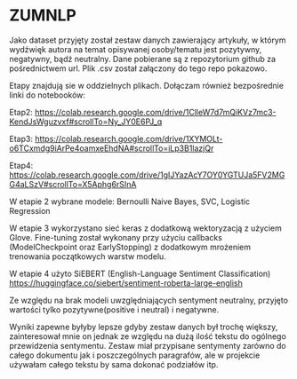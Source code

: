 # ZUMNLP

Jako dataset przyjęty został zestaw danych zawierający artykuły, w którym wydźwięk autora na temat opisywanej osoby/tematu jest pozytywny, negatywny, bądź neutralny.
Dane pobierane są z repozytorium github za pośrednictwem url. Plik .csv został załączony do tego repo pokazowo.

Etapy znajdują sie w oddzielnych plikach. Dołączam również bezpośrednie linki do notebooków:

Etap2: https://colab.research.google.com/drive/1ClleW7d7mQiKVz7mc3-KendJsWguzvxf#scrollTo=Ny_JY0E6PJ_q

Etap3: https://colab.research.google.com/drive/1XYMOLt-o6TCxmdg9iArPe4oamxeEhdNA#scrollTo=iLp3B1lazjQr

Etap4: https://colab.research.google.com/drive/1gIJYazAcY7OY0YGTUJa5FV2MGG4aLSzV#scrollTo=X5Aphg6rSInA

W etapie 2 wybrane modele: Bernoulli Naive Bayes, SVC, Logistic Regression 

W etapie 3 wykorzystano sieć keras z dodatkową wektoryzacją z użyciem Glove. Fine-tuning został wykonany przy użyciu callbacks (ModelCheckpoint oraz EarlyStopping) z dodatkowym mrożeniem trenowania początkowych warstw modelu.

W etapie 4 użyto SiEBERT (English-Language Sentiment Classification) https://huggingface.co/siebert/sentiment-roberta-large-english

Ze względu na brak modeli uwzględniających sentyment neutralny, przyjęto wartości tylko pozytywne(positive i neutral) i negatywne.

Wyniki zapewne byłyby lepsze gdyby zestaw danych był trochę większy, zainteresował mnie on jednak ze względu na dużą ilość tekstu do ogólnego przewidzenia sentymentu. Zestaw miał przypisane sentymenty zarówno do całego dokumentu jak i poszczególnych paragrafów, ale w projekcie używałam całego tekstu by sama dokonać podziałów itp. 
